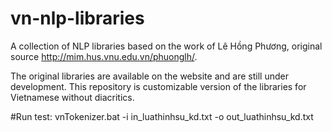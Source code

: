 vn-nlp-libraries
================

A collection of NLP libraries based on the work of Lê Hồng Phương, original source http://mim.hus.vnu.edu.vn/phuonglh/.

The original libraries are available on the website and are still under development. This repository is customizable version of the libraries for Vietnamese without diacritics.

#Run test:
vnTokenizer.bat -i in_luathinhsu_kd.txt -o out_luathinhsu_kd.txt

